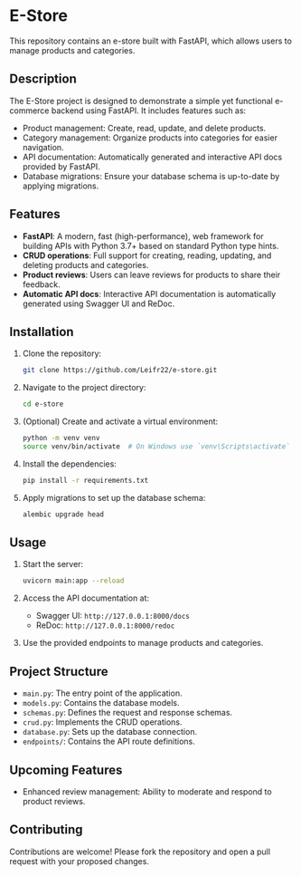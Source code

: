 # E-Store

This repository contains an e-store built with FastAPI, which allows users to manage products and categories.

## Description

The E-Store project is designed to demonstrate a simple yet functional e-commerce backend using FastAPI. It includes features such as:

- Product management: Create, read, update, and delete products.
- Category management: Organize products into categories for easier navigation.
- API documentation: Automatically generated and interactive API docs provided by FastAPI.
- Database migrations: Ensure your database schema is up-to-date by applying migrations.

## Features

- **FastAPI**: A modern, fast (high-performance), web framework for building APIs with Python 3.7+ based on standard Python type hints.
- **CRUD operations**: Full support for creating, reading, updating, and deleting products and categories.
- **Product reviews**: Users can leave reviews for products to share their feedback.
- **Automatic API docs**: Interactive API documentation is automatically generated using Swagger UI and ReDoc.

## Installation

1. Clone the repository:
    ```sh
    git clone https://github.com/Leifr22/e-store.git
    ```

2. Navigate to the project directory:
    ```sh
    cd e-store
    ```

3. (Optional) Create and activate a virtual environment:
    ```sh
    python -m venv venv
    source venv/bin/activate  # On Windows use `venv\Scripts\activate`
    ```

4. Install the dependencies:
    ```sh
    pip install -r requirements.txt
    ```

5. Apply migrations to set up the database schema:
    ```sh
    alembic upgrade head
    ```

## Usage

1. Start the server:
    ```sh
    uvicorn main:app --reload
    ```

2. Access the API documentation at:
    - Swagger UI: `http://127.0.0.1:8000/docs`
    - ReDoc: `http://127.0.0.1:8000/redoc`

3. Use the provided endpoints to manage products and categories.

## Project Structure

- `main.py`: The entry point of the application.
- `models.py`: Contains the database models.
- `schemas.py`: Defines the request and response schemas.
- `crud.py`: Implements the CRUD operations.
- `database.py`: Sets up the database connection.
- `endpoints/`: Contains the API route definitions.

## Upcoming Features

- Enhanced review management: Ability to moderate and respond to product reviews.

## Contributing

Contributions are welcome! Please fork the repository and open a pull request with your proposed changes.
